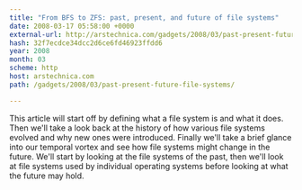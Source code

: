 ```yaml
---
title: "From BFS to ZFS: past, present, and future of file systems"
date: 2008-03-17 05:58:00 +0000
external-url: http://arstechnica.com/gadgets/2008/03/past-present-future-file-systems/
hash: 32f7ecdce34dcc2d6ce6fd46923ffdd6
year: 2008
month: 03
scheme: http
host: arstechnica.com
path: /gadgets/2008/03/past-present-future-file-systems/

---
```


This article will start off by defining what a file system is and what it does. Then we'll take a look back at the history of how various file systems evolved and why new ones were introduced. Finally we'll take a brief glance into our temporal vortex and see how file systems might change in the future. We'll start by looking at the file systems of the past, then we'll look at file systems used by individual operating systems before looking at what the future may hold.
